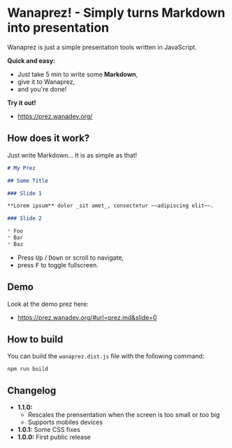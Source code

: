 # Wanaprez! - Simply turns Markdown into presentation

Wanaprez is just a simple presentation tools written in JavaScript.

**Quick and easy:**

* Just take 5 min to write some **Markdown**,
* give it to Wanaprez,
* and you're done!

**Try it out!**

* https://prez.wanadev.org/


## How does it work?

Just write Markdown... It is as simple as that!

```markdown
# My Prez

## Some Title

### Slide 1

**Lorem ipsum** dolor _sit amet_, consectetur ~~adipiscing elit~~.

### Slide 2

* Foo
* Bar
* Baz
```

* Press <kbd>Up</kbd> / <kbd>Down</kbd> or scroll to navigate,
* press <kbd>F</kbd> to toggle fullscreen.

## Demo

Look at the demo prez here:

* https://prez.wanadev.org/#url=prez.md&slide=0


## How to build

You can build the `wanaprez.dist.js` file with the following command:

    npm run build


## Changelog

* **1.1.0:**
  * Rescales the prensentation when the screen is too small or too big
  * Supports mobiles devices
* **1.0.1:** Some CSS fixes
* **1.0.0:** First public release
